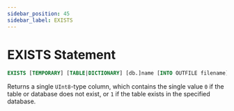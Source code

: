 ```yaml
---
sidebar_position: 45
sidebar_label: EXISTS
---
```


# EXISTS Statement

``` sql
EXISTS [TEMPORARY] [TABLE|DICTIONARY] [db.]name [INTO OUTFILE filename] [FORMAT format]
```

Returns a single `UInt8`-type column, which contains the single value `0` if the table or database does not exist, or `1` if the table exists in the specified database.
